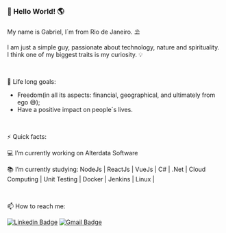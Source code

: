 ###  👋 Hello World! 🌎

My name is Gabriel, I´m from Rio de Janeiro. ⛱

I am just a simple guy, passionate about technology, nature 
and spirituality.<br>
I think one of my biggest traits is my curiosity. 💡<br> 

<br>

📌 Life long goals:
- Freedom(in all its aspects: financial, geographical, and ultimately from ego 😅);
- Have a positive impact on people´s lives.

<br>

⚡ Quick facts:

💻 I’m currently working on Alterdata Software

📚 I’m currently studying: NodeJs | ReactJs | VueJs | C# | .Net | Cloud Computing | Unit Testing | Docker | Jenkins | Linux | 

<br>

📫 How to reach me: 

[![Linkedin Badge](https://img.shields.io/badge/-LinkedIn-blue?style=flat-square&logo=Linkedin&logoColor=white&link=https://www.linkedin.com/in/garccosta)](https://www.linkedin.com/in/garccosta)
[![Gmail Badge](https://img.shields.io/badge/-Gmail-c14438?style=flat-square&logo=Gmail&logoColor=white&link=mailto:garccosta@gmail.com)](mailto:garccosta@gmail.com)


<!--
**Garccosta/Garccosta** is a ✨ _special_ ✨ repository because its `README.md` (this file) appears on your GitHub profile.

